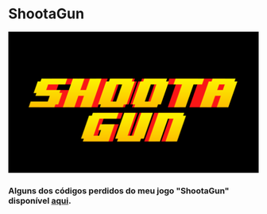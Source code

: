 # ShootaGun
![Shootagun Screenshot](readme.png)
### Alguns dos códigos perdidos do meu jogo "ShootaGun" disponível [aqui](https://dracods.itch.io/shootagun).